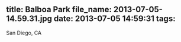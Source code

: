 title: Balboa Park
file_name: 2013-07-05-14.59.31.jpg
date: 2013-07-05 14:59:31
tags:
---

San Diego, CA